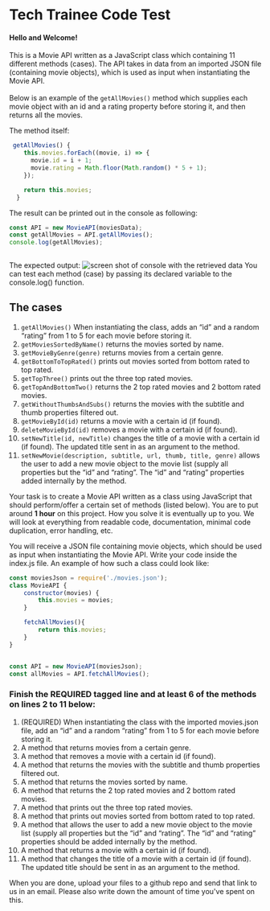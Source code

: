 # Tech Trainee Code Test
#### Hello and Welcome!  
This is a Movie API written as a JavaScript class which containing 11 different methods (cases). The API takes in data from an imported JSON file (containing movie objects), which is used as input when instantiating the Movie API. <br/><br/> Below is an example of the ```getAllMovies()``` method which supplies each movie object with an id and a rating property before storing it, and then returns all the movies. 

The method itself: 
```javascript
 getAllMovies() {
    this.movies.forEach((movie, i) => {
      movie.id = i + 1;
      movie.rating = Math.floor(Math.random() * 5 + 1);
    });

    return this.movies;
  }
```
The result can be printed out in the console as following:
```javascript
const API = new MovieAPI(moviesData);
const getAllMovies = API.getAllMovies();
console.log(getAllMovies);
  
```
The expected output: 
![screen shot of console with the retrieved data](https://cdn.imageupload.workers.dev/n6A7iGkR_Sk%C3%A4rmklipp.PNG)
You can test each method (case) by passing its declared variable to the console.log() function. 

## The cases
1) ```getAllMovies()``` When instantiating the class, adds an “id” and a random “rating” from 1 to 5 for each movie before storing it.  
2) ```getMoviesSortedByName()``` returns the movies sorted by name.
3) ```getMovieByGenre(genre)``` returns movies from a certain genre. 
4) ```getBottomToTopRated()``` prints out movies sorted from bottom rated to top rated.
5) ```getTopThree()``` prints out the three top rated movies.
6) ```getTopAndBottomTwo()``` returns the 2 top rated movies and 2 bottom rated movies.
7) ```getWithoutThumbsAndSubs()``` returns the movies with the subtitle and thumb properties filtered out.
8) ```getMovieById(id)``` returns a movie with a certain id (if found).
9) ```deleteMovieById(id)``` removes a movie with a certain id (if found).
10) ```setNewTitle(id, newTitle)``` changes the title of a movie with a certain id (if found). The updated title sent in as an argument to the method.
11) ```setNewMovie(description, subtitle, url, thumb, title, genre)``` allows the user to add a new movie object to the movie list (supply all properties but the “id” and “rating”. The “id” and “rating” properties added internally by the method.
		



Your task is to create a Movie API written as a class using JavaScript that should perform/offer a certain set of methods (listed below). You are to put around **1 hour** on this project. How you solve it is eventually up to you. We will look at everything from readable code, documentation, minimal code duplication, error handling, etc.


You will receive a JSON file containing movie objects, which should be used as input when instantiating the Movie API. Write your code inside the index.js file. An example of how such a class could look like:

```javascript
const moviesJson = require('./movies.json');
class MovieAPI {
	constructor(movies) {
		this.movies = movies;
	}

	fetchAllMovies(){
		return this.movies;
	}
}


const API = new MovieAPI(moviesJson);
const allMovies = API.fetchAllMovies();
```

### Finish the REQUIRED tagged line and at least 6 of the methods on lines 2 to 11 below:
1. (REQUIRED) When instantiating the class with the imported movies.json file, add an “id” and a random “rating” from 1 to 5 for each movie before storing it.
2. A method that returns movies from a certain genre.
3. A method that removes a movie with a certain id (if found).
4. A method that returns the movies with the subtitle and thumb properties filtered out.
5. A method that returns the movies sorted by name.
6. A method that returns the 2 top rated movies and 2 bottom rated movies.
7. A method that prints out the three top rated movies.
8. A method that prints out movies sorted from bottom rated to top rated.
9. A method that allows the user to add a new movie object to the movie list (supply all properties but the “id” and “rating”. The “id” and “rating” properties should be added internally by the method.
10. A method that returns a movie with a certain id (if found).
11. A method that changes the title of a movie with a certain id (if found). The updated title should be sent in as an argument to the method.

When you are done, upload your files to a github repo and send that link to us in an email. Please also write down the amount of time you've spent on this.
